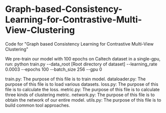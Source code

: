 # Graph-based-Consistency-Learning-for-Contrastive-Multi-View-Clustering
Code for "Graph based Consistency Learning for Contrastive Multi-View Clustering" 


We pre-train our model with 100 epochs on Caltech dataset in a single-gpu, run: 
python train.py --data_root [Root directory of dataset] --learning_rate 0.0003 --epochs 100  --batch_size 256 --gpu 0

train.py: The purpose of this file is to train model.
dataloader.py: The purpose of this file is to load various datasets.
loss.py: The purpose of this file is to calculate the loss.
metric.py: The purpose of this file is to calculate three kinds of clustering metric.
network.py: The purpose of this file is to obtain the network of our entire model.
utils.py: The purpose of this file is to build common tool approaches.
